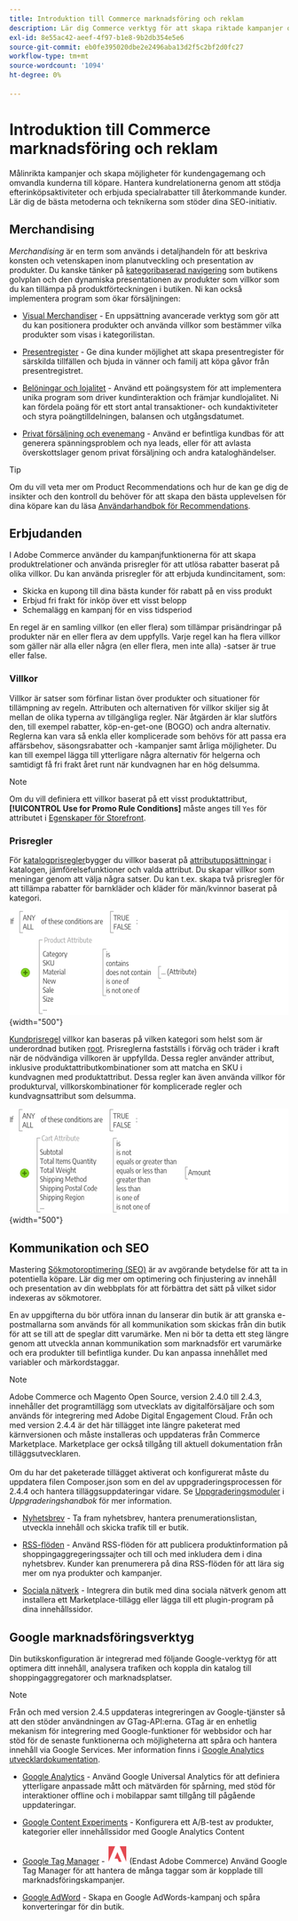 ```yaml
---
title: Introduktion till Commerce marknadsföring och reklam
description: Lär dig Commerce verktyg för att skapa riktade kampanjer och möjligheter för kundengagemang.
exl-id: 8e55ac42-aeef-4f97-b1e8-9b2db354e5e6
source-git-commit: eb0fe395020dbe2e2496aba13d2f5c2bf2d0fc27
workflow-type: tm+mt
source-wordcount: '1094'
ht-degree: 0%

---
```


# Introduktion till Commerce marknadsföring och reklam

Målinrikta kampanjer och skapa möjligheter för kundengagemang och omvandla kunderna till köpare. Hantera kundrelationerna genom att stödja efterinköpsaktiviteter och erbjuda specialrabatter till återkommande kunder. Lär dig de bästa metoderna och teknikerna som stöder dina SEO-initiativ.

## Merchandising

_Merchandising_ är en term som används i detaljhandeln för att beskriva konsten och vetenskapen inom planutveckling och presentation av produkter. Du kanske tänker på [kategoribaserad navigering](../catalog/navigation-top.md) som butikens golvplan och den dynamiska presentationen av produkter som villkor som du kan tillämpa på produktförteckningen i butiken. Ni kan också implementera program som ökar försäljningen:

- [Visual Merchandiser](visual-merchandiser.md) - En uppsättning avancerade verktyg som gör att du kan positionera produkter och använda villkor som bestämmer vilka produkter som visas i kategorilistan.

- [Presentregister](gift-registries.md) - Ge dina kunder möjlighet att skapa presentregister för särskilda tillfällen och bjuda in vänner och familj att köpa gåvor från presentregistret.

- [Belöningar och lojalitet](rewards-loyalty.md) - Använd ett poängsystem för att implementera unika program som driver kundinteraktion och främjar kundlojalitet. Ni kan fördela poäng för ett stort antal transaktioner- och kundaktiviteter och styra poängtilldelningen, balansen och utgångsdatumet.

- [Privat försäljning och evenemang](events-private-sales.md) - Använd er befintliga kundbas för att generera spänningsproblem och nya leads, eller för att avlasta överskottslager genom privat försäljning och andra kataloghändelser.

>[!TIP]
>
>Om du vill veta mer om Product Recommendations och hur de kan ge dig de insikter och den kontroll du behöver för att skapa den bästa upplevelsen för dina köpare kan du läsa [Användarhandbok för Recommendations](https://experienceleague.adobe.com/docs/commerce-merchant-services/product-recommendations/guide-overview.html).

## Erbjudanden

I Adobe Commerce använder du kampanjfunktionerna för att skapa produktrelationer och använda prisregler för att utlösa rabatter baserat på olika villkor. Du kan använda prisregler för att erbjuda kundincitament, som:

- Skicka en kupong till dina bästa kunder för rabatt på en viss produkt
- Erbjud fri frakt för inköp över ett visst belopp
- Schemalägg en kampanj för en viss tidsperiod

En regel är en samling villkor (en eller flera) som tillämpar prisändringar på produkter när en eller flera av dem uppfylls. Varje regel kan ha flera villkor som gäller när alla eller några (en eller flera, men inte alla) -satser är true eller false.

### Villkor

Villkor är satser som förfinar listan över produkter och situationer för tillämpning av regeln. Attributen och alternativen för villkor skiljer sig åt mellan de olika typerna av tillgängliga regler. När åtgärden är klar slutförs den, till exempel rabatter, köp-en-get-one (BOGO) och andra alternativ. Reglerna kan vara så enkla eller komplicerade som behövs för att passa era affärsbehov, säsongsrabatter och -kampanjer samt årliga möjligheter. Du kan till exempel lägga till ytterligare några alternativ för helgerna och samtidigt få fri frakt året runt när kundvagnen har en hög delsumma.

>[!NOTE]
>
>Om du vill definiera ett villkor baserat på ett visst produktattribut, **[!UICONTROL Use for Promo Rule Conditions]** måste anges till `Yes` för attributet i [Egenskaper för Storefront](../catalog/attribute-product-create.md).


### Prisregler

För [katalogprisregler](price-rules-catalog.md)bygger du villkor baserat på [attributuppsättningar](../catalog/attribute-sets.md) i katalogen, jämförelsefunktioner och valda attribut. Du skapar villkor som meningar genom att välja några satser. Du kan t.ex. skapa två prisregler för att tillämpa rabatter för barnkläder och kläder för män/kvinnor baserat på kategori.

![Diagram - exempel på katalogprisregler](./assets/diagram-catalog-price-rules.png){width="500"}

[Kundprisregel](price-rules-cart.md) villkor kan baseras på vilken kategori som helst som är underordnad butiken [root](../catalog/category-root.md). Prisreglerna fastställs i förväg och träder i kraft när de nödvändiga villkoren är uppfyllda. Dessa regler använder attribut, inklusive produktattributkombinationer som att matcha en SKU i kundvagnen med produktattribut. Dessa regler kan även använda villkor för produkturval, villkorskombinationer för komplicerade regler och kundvagnsattribut som delsumma.

![Diagram - exempel på kundvagnsprisregler](./assets/diagram-cart-price-rules.png){width="500"}

## Kommunikation och SEO

Mastering [Sökmotoroptimering (SEO)](seo-overview.md) är av avgörande betydelse för att ta in potentiella köpare. Lär dig mer om optimering och finjustering av innehåll och presentation av din webbplats för att förbättra det sätt på vilket sidor indexeras av sökmotorer.

En av uppgifterna du bör utföra innan du lanserar din butik är att granska e-postmallarna som används för all kommunikation som skickas från din butik för att se till att de speglar ditt varumärke. Men ni bör ta detta ett steg längre genom att utveckla annan kommunikation som marknadsför ert varumärke och era produkter till befintliga kunder. Du kan anpassa innehållet med variabler och märkordstaggar.

>[!NOTE]
>
>Adobe Commerce och Magento Open Source, version 2.4.0 till 2.4.3, innehåller det programtillägg som utvecklats av digitalförsäljare och som används för integrering med Adobe Digital Engagement Cloud. Från och med version 2.4.4 är det här tillägget inte längre paketerat med kärnversionen och måste installeras och uppdateras från Commerce Marketplace. Marketplace ger också tillgång till aktuell dokumentation från tilläggsutvecklaren.
><br><br>
>Om du har det paketerade tillägget aktiverat och konfigurerat måste du uppdatera filen Composer.json som en del av uppgraderingsprocessen för 2.4.4 och hantera tilläggsuppdateringar vidare. Se [Uppgraderingsmoduler](https://experienceleague.adobe.com/docs/commerce-operations/upgrade-guide/modules/upgrade.html) i _Uppgraderingshandbok_ för mer information.

- [Nyhetsbrev](newsletters.md) - Ta fram nyhetsbrev, hantera prenumerationslistan, utveckla innehåll och skicka trafik till er butik.

- [RSS-flöden](social-rss.md#rss-feeds) - Använd RSS-flöden för att publicera produktinformation på shoppingaggregeringssajter och till och med inkludera dem i dina nyhetsbrev. Kunder kan prenumerera på dina RSS-flöden för att lära sig mer om nya produkter och kampanjer.

- [Sociala nätverk](social-rss.md#social-networks) - Integrera din butik med dina sociala nätverk genom att installera ett Marketplace-tillägg eller lägga till ett plugin-program på dina innehållssidor.

## Google marknadsföringsverktyg

Din butikskonfiguration är integrerad med följande Google-verktyg för att optimera ditt innehåll, analysera trafiken och koppla din katalog till shoppingaggregatorer och marknadsplatser.

>[!NOTE]
>
>Från och med version 2.4.5 uppdateras integreringen av Google-tjänster så att den stöder användningen av GTag-API:erna. GTag är en enhetlig mekanism för integrering med Google-funktioner för webbsidor och har stöd för de senaste funktionerna och möjligheterna att spåra och hantera innehåll via Google Services. Mer information finns i [Google Analytics utvecklardokumentation](https://developers.google.com/analytics/devguides/collection/gtagjs).

- [Google Analytics](google-analytics.md) - Använd Google Universal Analytics för att definiera ytterligare anpassade mått och mätvärden för spårning, med stöd för interaktioner offline och i mobilappar samt tillgång till pågående uppdateringar.

- [Google Content Experiments](google-content-experiments.md) - Konfigurera ett A/B-test av produkter, kategorier eller innehållssidor med Google Analytics Content

- [Google Tag Manager](google-tag-manager.md) - ![Adobe Commerce](../assets/adobe-logo.svg) (Endast Adobe Commerce) Använd Google Tag Manager för att hantera de många taggar som är kopplade till marknadsföringskampanjer.

- [Google AdWord](google-adwords.md) - Skapa en Google AdWords-kampanj och spåra konverteringar för din butik.
